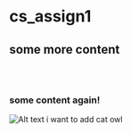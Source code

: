 # cs_assign1

## some more content
<code>

</code>

### some content again!
![Alt text](image_url) i want to add cat owl 
